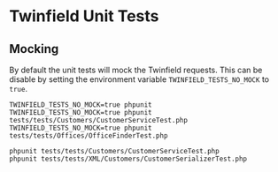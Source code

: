 # Twinfield Unit Tests

## Mocking

By default the unit tests will mock the Twinfield requests. This can be disable by
setting the environment variable `TWINFIELD_TESTS_NO_MOCK` to `true`.

```
TWINFIELD_TESTS_NO_MOCK=true phpunit
TWINFIELD_TESTS_NO_MOCK=true phpunit tests/tests/Customers/CustomerServiceTest.php
TWINFIELD_TESTS_NO_MOCK=true phpunit tests/tests/Offices/OfficeFinderTest.php
```

```
phpunit tests/tests/Customers/CustomerServiceTest.php
phpunit tests/tests/XML/Customers/CustomerSerializerTest.php
```

